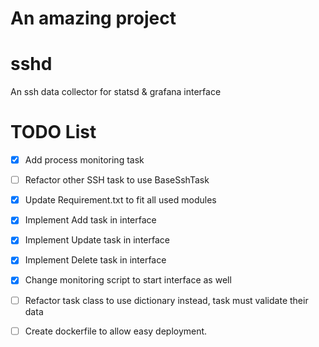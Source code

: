 # An amazing project
# sshd
An ssh data collector for statsd &amp; grafana interface

# TODO List
- [x] Add process monitoring task
- [ ] Refactor other SSH task to use BaseSshTask
- [x] Update Requirement.txt to fit all used modules
- [x] Implement Add task in interface 
- [x] Implement Update task in interface 
- [x] Implement Delete task in interface 
- [x] Change monitoring script to start interface as well
- [ ] Refactor task class to use dictionary instead, task must validate their data
- [ ] Create dockerfile to allow easy deployment.

